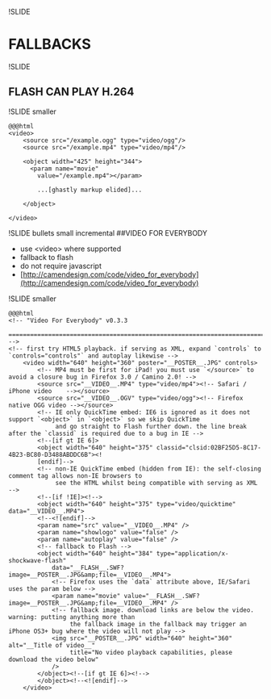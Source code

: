 !SLIDE
# FALLBACKS

!SLIDE
## FLASH CAN PLAY H.264

!SLIDE smaller

    @@@html
    <video>
        <source src="/example.ogg" type="video/ogg"/>
        <source src="/example.mp4" type="video/mp4"/>

        <object width="425" height="344">
          <param name="movie"
            value="/example.mp4"></param>

            ...[ghastly markup elided]...

        </object>

    </video>

!SLIDE bullets small incremental
##VIDEO FOR EVERYBODY

* use \<video\> where supported
* fallback to flash
* do not require javascript
* [http://camendesign.com/code/video_for_everybody](http://camendesign.com/code/video_for_everybody)

!SLIDE smaller

    @@@html
    <!-- "Video For Everybody" v0.3.3
         =================================================================================================================== -->
    <!-- first try HTML5 playback. if serving as XML, expand `controls` to `controls="controls"` and autoplay likewise -->
        <video width="640" height="360" poster="__POSTER__.JPG" controls>
            <!-- MP4 must be first for iPad! you must use `</source>` to avoid a closure bug in Firefox 3.0 / Camino 2.0! -->
            <source src="__VIDEO__.MP4" type="video/mp4"><!-- Safari / iPhone video    --></source>
            <source src="__VIDEO__.OGV" type="video/ogg"><!-- Firefox native OGG video --></source>
            <!-- IE only QuickTime embed: IE6 is ignored as it does not support `<object>` in `<object>` so we skip QuickTime
                 and go straight to Flash further down. the line break after the `classid` is required due to a bug in IE -->
            <!--[if gt IE 6]>
            <object width="640" height="375" classid="clsid:02BF25D5-8C17-4B23-BC80-D3488ABDDC6B"><!
            [endif]-->
            <!-- non-IE QuickTime embed (hidden from IE): the self-closing comment tag allows non-IE browsers to
                 see the HTML whilst being compatible with serving as XML -->
            <!--[if !IE]><!-->
            <object width="640" height="375" type="video/quicktime" data="__VIDEO__.MP4">
            <!--<![endif]-->
            <param name="src" value="__VIDEO__.MP4" />
            <param name="showlogo" value="false" />
            <param name="autoplay" value="false" />
            <!-- fallback to Flash -->
            <object width="640" height="384" type="application/x-shockwave-flash"
                data="__FLASH__.SWF?image=__POSTER__.JPG&amp;file=__VIDEO__.MP4">
                <!-- Firefox uses the `data` attribute above, IE/Safari uses the param below -->
                <param name="movie" value="__FLASH__.SWF?image=__POSTER__.JPG&amp;file=__VIDEO__.MP4" />
                <!-- fallback image. download links are below the video. warning: putting anything more than
                     the fallback image in the fallback may trigger an iPhone OS3+ bug where the video will not play -->
                <img src="__POSTER__.JPG" width="640" height="360" alt="__Title of video__"
                     title="No video playback capabilities, please download the video below"
                />
            </object><!--[if gt IE 6]><!-->
            </object><!--<![endif]-->
        </video>

